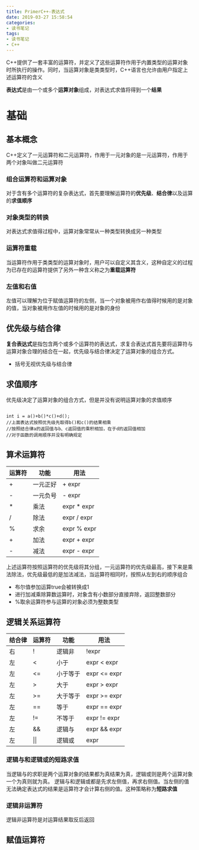 ```yaml
---
title: PrimerC++-表达式
date: 2019-03-27 15:58:54
categories:
- 读书笔记
tags:
- 读书笔记
- C++
---
```


C++提供了一套丰富的运算符，并定义了这些运算符作用于内置类型的运算对象时所执行的操作。同时，当运算对象是类类型时，C++语言也允许由用户指定上述运算符的含义

**表达式**是由一个或多个**运算对象**组成，对表达式求值将得到一个**结果**

# 基础

## 基本概念

C++定义了一元运算符和二元运算符，作用于一元对象的是一元运算符，作用于两个对象叫做二元运算符

### 组合运算符和运算对象

对于含有多个运算符的复杂表达式，首先要理解运算符的**优先级**、**结合律**以及运算的**求值顺序**

### 对象类型的转换

对表达式求值得过程中，运算对象常常从一种类型转换成另一种类型

### 运算符重载

当运算符作用于类类型的运算对象时，用户可以自定义其含义，这种自定义的过程为已存在的运算符提供了另外一种含义称之为**重载运算符**

### 左值和右值

左值可以理解为位于赋值运算符的左侧，当一个对象被用作右值得时候用的是对象的值，当对象被用作左值的时候用的是对象的身份

## 优先级与结合律

**复合表达式**是指包含两个或多个运算符的表达式，求复合表达式首先要将运算符与运算对象合理的结合在一起，优先级与结合律决定了运算对象的组合方式。

- 括号无视优先级与结合律

## 求值顺序

优先级决定了运算对象的组合方式，但是并没有说明运算对象的求值顺序

```

int i = a()+b()*c()+d();
//上面表达式按照优先级先取得b()和c()的结果相乘
//按照结合律a的返回值与b、c返回值的乘积相加，在于d的返回值相加
//对于函数的调用顺序并没有明确规定

```

## 算术运算符

|运算符|功能|用法|
|---|---|---|
|+|一元正好|+ expr|
|-|一元负号|- expr|
|*|乘法|expr * expr|
|/|除法|expr / expr|
|%|求余|expr % expr|
|+|加法|expr + expr|
|-|减法|expr - expr|

上述运算符按照运算符的优先级将其分组，一元运算符的优先级最高，接下来是乘法除法，优先级最低的是加法减法，当运算符相同时，按照从左到右的顺序组合

- 布尔值参加运算true会被转换成1
- 进行加减乘除算数运算时，对象含有小数部分直接弃除，返回整数部分
- %取余运算符参与运算的对象必须为整数类型

## 逻辑关系运算符

结合律|运算符|功能|用法
---|---|---|---
右|!|逻辑非|!expr
左|<|小于|expr < expr
左|<=|小于等于|expr <= expr
左| \> |大于|expr > expr
左|>=|大于等于|expr >= expr
左|==|等于|expr == expr
左|!=|不等于|expr != expr
左|&&|逻辑与|expr && expr
左| \|\| |逻辑或|expr || expr

### 逻辑与和逻辑或的短路求值

当逻辑与的求职是两个运算对象的结果都为真结果为真，逻辑或则是两个运算对象一个为真则就为真。
逻辑与和逻辑或都是先求左侧值，再求右侧值。当左侧的值无法确定表达式的结果是运算符才会计算右侧的值。这种策略称为**短路求值**

### 逻辑非运算符

逻辑非运算符是对运算结果取反后返回

## 赋值运算符

